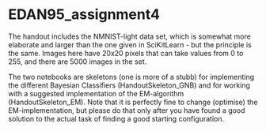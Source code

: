 # EDAN95_assignment4

The handout includes the NMNIST-light data set, which is somewhat more elaborate and larger than the one given in SciKitLearn - but the principle is the same. Images here have 20x20 pixels that can take values from 0 to 255, and there are 5000 images in the set.

The two notebooks are skeletons (one is more of a stubb) for implementing the different Bayesian Classifiers (HandoutSkeleton_GNB) and for working with a suggested implementation of the EM-algorithm (HandoutSkeleton_EM). Note that it is perfectly fine to change (optimise) the EM-implementation, but please do that only after you have found a good solution to the actual task of finding a good starting configuration.
